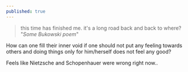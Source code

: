 ```yaml
---
published: true
---
```


> this time has finished me. 
> it's a long road back 
> and back to where?
> "_Some Bukowski poem_"

How can one fill their inner void if one should not put any feeling towards others and doing things only for him/herself does not feel any good?

Feels like Nietzsche and Schopenhauer were wrong right now..
